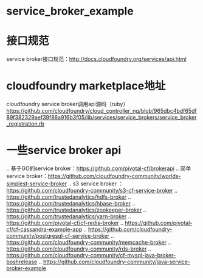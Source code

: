 # service_broker_example
# 接口规范
service broker接口规范：http://docs.cloudfoundry.org/services/api.html
# cloudfoundry marketplace地址
cloudfoundry service broker调用api源码（ruby）
https://github.com/cloudfoundry/cloud_controller_ng/blob/965dbc4bdf65df89f382329aef39f86a916b3f05/lib/services/service_brokers/service_broker_registration.rb
# 一些service broker api
..  基于GO的service broker：https://github.com/pivotal-cf/brokerapi 
..  简单service broker：https://github.com/cloudfoundry-community/worlds-simplest-service-broker 
..  s3 service broker ：https://github.com/cloudfoundry-community/s3-cf-service-broker
..  https://github.com/trustedanalytics/hdfs-broker
..  https://github.com/trustedanalytics/hbase-broker
..  https://github.com/trustedanalytics/zookeeper-broker
..  https://github.com/trustedanalytics/yarn-broker
..  https://github.com/pivotal-cf/cf-redis-broker
..  https://github.com/pivotal-cf/cf-cassandra-example-app
..  https://github.com/cloudfoundry-community/postgresql-cf-service-broker
..  https://github.com/cloudfoundry-community/memcache-broker
..  https://github.com/cloudfoundry-community/rds-broker
..  https://github.com/cloudfoundry-community/cf-mysql-java-broker-boshrelease
..  https://github.com/cloudfoundry-community/java-service-broker-example
